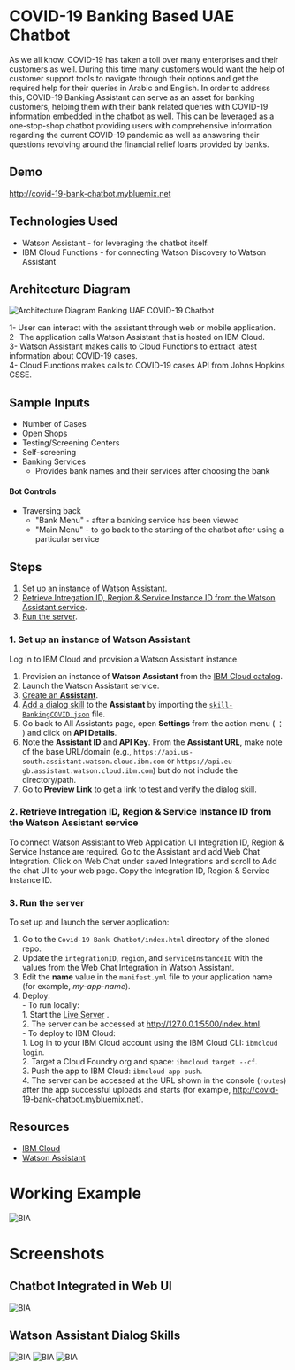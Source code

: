 # COVID-19 Banking Based UAE Chatbot 

As we all know, COVID-19 has taken a toll over many enterprises and their customers as well. During this time many customers would want the help of customer support tools to navigate through their options and get the required help for their queries in Arabic and English. In order to address this, COVID-19 Banking Assistant can serve as an asset for banking customers, helping them with their bank related queries with COVID-19 information embedded in the chatbot as well. This can be leveraged as a one-stop-shop chatbot providing users with comprehensive information regarding the current COVID-19 pandemic as well as answering their questions revolving around the financial relief loans provided by banks. 

## Demo

http://covid-19-bank-chatbot.mybluemix.net

## Technologies Used

-   Watson Assistant - for leveraging the chatbot itself.
-   IBM Cloud Functions - for connecting Watson Discovery to Watson Assistant


## Architecture Diagram

![Architecture Diagram Banking UAE COVID-19 Chatbot](Pictures/mycatalog-architecture-diagram-template.png)

1- User can interact with the assistant through web or mobile application. <br />
2- The application calls Watson Assistant that is hosted on IBM Cloud. <br />
3- Watson Assistant makes calls to Cloud Functions to extract latest information about COVID-19 cases. <br />
4- Cloud Functions makes calls to COVID-19 cases API from Johns Hopkins CSSE.

## Sample Inputs

- Number of Cases
- Open Shops 
- Testing/Screening Centers
- Self-screening
- Banking Services
  - Provides bank names and their services after choosing the bank

#### Bot Controls
- Traversing back
  - "Bank Menu" - after a banking service has been viewed 
  - "Main Menu" - to go back to the starting of the chatbot after using a particular service

## Steps

1. [Set up an instance of Watson Assistant](#1-set-up-an-instance-of-watson-assistant).
2. [Retrieve Intregation ID, Region & Service Instance ID from the Watson Assistant service](#2-retrieve-intregation-id,-region-&-service-instance-id-from-the-watson-assistant-service).
3. [Run the server](#3-run-the-server).

### 1. Set up an instance of Watson Assistant

Log in to IBM Cloud and provision a Watson Assistant instance.

1. Provision an instance of **Watson Assistant** from the [IBM Cloud catalog](https://cloud.ibm.com/catalog/services/watson-assistant).
1. Launch the Watson Assistant service.
1. [Create an **Assistant**](https://cloud.ibm.com/docs/assistant?topic=assistant-assistant-add).
1. [Add a dialog skill](https://cloud.ibm.com/docs/assistant?topic=assistant-skill-dialog-add) to the **Assistant** by importing the [`skill-BankingCOVID.json`](./Watson-Assistant-Dialog-Skill/skill-BankingCOVID.json) file.
1. Go back to All Assistants page, open **Settings** from the action menu ( **`⋮`** ) and click on **API Details**.
1. Note the **Assistant ID** and **API Key**. From the **Assistant URL**, make note of the base URL/domain (e.g., `https://api.us-south.assistant.watson.cloud.ibm.com` or `https://api.eu-gb.assistant.watson.cloud.ibm.com`) but do not include the directory/path.
1. Go to **Preview Link** to get a link to test and verify the dialog skill.

### 2. Retrieve Intregation ID, Region & Service Instance ID from the Watson Assistant service

To connect Watson Assistant to Web Application UI Integration ID, Region & Service Instance are required. Go to the Assistant and add Web Chat Integration. Click on Web Chat under saved Integrations and scroll to Add the chat UI to your web page. Copy the Integration ID, Region & Service Instance ID.

### 3. Run the server

To set up and launch the server application:

1. Go to the `Covid-19 Bank Chatbot/index.html` directory of the cloned repo.
2. Update the `integrationID`, `region`, and `serviceInstanceID` with the values from the Web Chat Integration in Watson Assistant.
3. Edit the **name** value in the `manifest.yml` file to your application name (for example, _my-app-name_).
4. Deploy: <br />
        - To run locally: <br />
            1. Start the [Live Server](https://marketplace.visualstudio.com/items?itemName=ritwickdey.LiveServer) . <br />
            2. The server can be accessed at http://127.0.0.1:5500/index.html. <br />
        - To deploy to IBM Cloud: <br />
            1. Log in to your IBM Cloud account using the IBM Cloud CLI: `ibmcloud login`. <br />
            2. Target a Cloud Foundry org and space: `ibmcloud target --cf`. <br />
            3. Push the app to IBM Cloud: `ibmcloud app push`. <br />
            4. The server can be accessed at the URL shown in the console (`routes`) after the app successful uploads and starts (for example,  http://covid-19-bank-chatbot.mybluemix.net).



## Resources

- [IBM Cloud](https://www.ibm.com/cloud)
- [Watson Assistant](https://cloud.ibm.com/docs/assistant?topic=assistant-getting-started)


# Working Example
![BIA](Pictures/Assistant_Working.gif)

# Screenshots

## Chatbot Integrated in Web UI

![BIA](Pictures/Cloud_Foundry.png)


## Watson Assistant Dialog Skills
![BIA](Pictures/Watson_Assistant-1.png)
![BIA](Pictures/Watson_Assistant-2.png)
![BIA](Pictures/Watson_Assistant-3.png)
